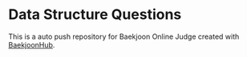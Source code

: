# Data Structure Questions
This is a auto push repository for Baekjoon Online Judge created with [BaekjoonHub](https://github.com/BaekjoonHub/BaekjoonHub).
